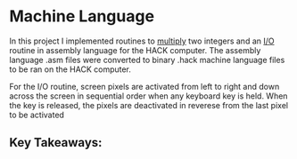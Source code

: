 # Machine Language
In this project I implemented routines to [multiply](https://github.com/jordanvieler/The_Elements_of_Computing_Systems/blob/main/Machine_Language/Mult.asm) two integers and an [I/O](https://github.com/jordanvieler/The_Elements_of_Computing_Systems/blob/main/Machine_Language/Fill.asm) routine in assembly language for the HACK computer. The assembly language .asm files were converted to binary .hack machine language files to be ran on the HACK computer.

For the I/O routine, screen pixels are activated from left to right and down across the screen in sequential order when any keyboard key is held. When the key is released, the pixels are deactivated in reverese from the last pixel to be activated

## Key Takeaways:

